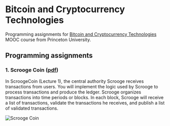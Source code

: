 # Bitcoin and Cryptocurrency Technologies

Programming assignments for [Bitcoin and Cryptocurrency Technologies](https://www.coursera.org/learn/cryptocurrency) MOOC course from Princeton University.

## Programming assignments

### 1. Scrooge Coin ([pdf](https://raw.githubusercontent.com/davidmigloz/cryptocurrencies-course/master/1_scrooge-coin/Assignment1.pdf))

In ScroogeCoin (Lecture 1), the central authority Scrooge receives transactions from users. You will implement the logic used by Scrooge to process transactions and produce the ledger. Scrooge organizes transactions into time periods or blocks. In each block, Scrooge will receive a list of transactions, validate the transactions he receives, and publish a list of validated transactions.

![Scrooge Coin](https://user-images.githubusercontent.com/6546265/33517311-48284930-d782-11e7-8309-bb65e779fe8c.png)

